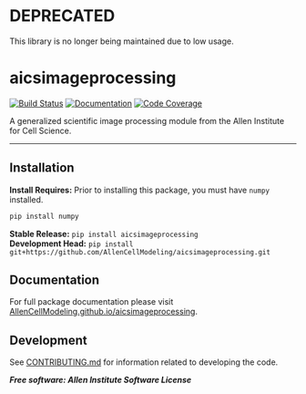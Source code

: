 # DEPRECATED
This library is no longer being maintained due to low usage.

# aicsimageprocessing

[![Build Status](https://github.com/AllenCellModeling/aicsimageprocessing/workflows/Build%20Master/badge.svg)](https://github.com/AllenCellModeling/aicsimageprocessing/actions)
[![Documentation](https://github.com/AllenCellModeling/aicsimageprocessing/workflows/Documentation/badge.svg)](https://AllenCellModeling.github.io/aicsimageprocessing)
[![Code Coverage](https://codecov.io/gh/AllenCellModeling/aicsimageprocessing/branch/master/graph/badge.svg)](https://codecov.io/gh/AllenCellModeling/aicsimageprocessing)

A generalized scientific image processing module from the Allen Institute for Cell Science.

---

## Installation
**Install Requires:** Prior to installing this package, you must have `numpy` installed.

```bash
pip install numpy
```

**Stable Release:** `pip install aicsimageprocessing`<br>
**Development Head:** `pip install git+https://github.com/AllenCellModeling/aicsimageprocessing.git`

## Documentation
For full package documentation please visit [AllenCellModeling.github.io/aicsimageprocessing](https://AllenCellModeling.github.io/aicsimageprocessing).

## Development
See [CONTRIBUTING.md](CONTRIBUTING.md) for information related to developing the code.


***Free software: Allen Institute Software License***

